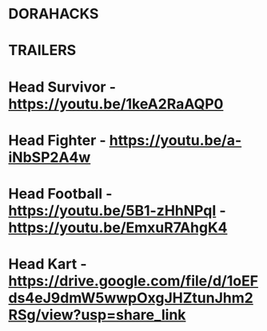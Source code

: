 # DORAHACKS

# TRAILERS

# Head Survivor - https://youtu.be/1keA2RaAQP0

# Head Fighter - https://youtu.be/a-iNbSP2A4w

# Head Football - https://youtu.be/5B1-zHhNPqI    -   https://youtu.be/EmxuR7AhgK4

# Head Kart - https://drive.google.com/file/d/1oEFds4eJ9dmW5wwpOxgJHZtunJhm2RSg/view?usp=share_link

